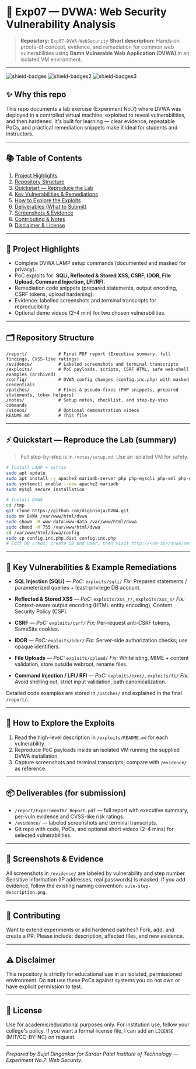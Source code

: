# 🚨 Exp07 — DVWA: Web Security Vulnerability Analysis

> **Repository:** `Exp07-DVWA-WebSecurity`
> **Short description:** Hands‑on proofs-of‑concept, evidence, and remediation for common web vulnerabilities using **Damn Vulnerable Web Application (DVWA)** in an isolated VM environment.

---

![shield-badges](https://img.shields.io/badge/Environment-VM%20\(LAMP\)-blue) ![shield-badges2](https://img.shields.io/badge/Security-Educational-orange) ![shield-badges3](https://img.shields.io/badge/Status-Complete-green)

## ✨ Why this repo

This repo documents a lab exercise (Experiment No.7) where DVWA was deployed in a controlled virtual machine, exploited to reveal vulnerabilities, and then hardened. It's built for learning — clear evidence, repeatable PoCs, and practical remediation snippets make it ideal for students and instructors.

---

## 📚 Table of Contents

1. [Project Highlights](#-project-highlights)
2. [Repository Structure](#-repository-structure)
3. [Quickstart — Reproduce the Lab](#-quickstart---reproduce-the-lab)
4. [Key Vulnerabilities & Remediations](#-key-vulnerabilities--remediations)
5. [How to Explore the Exploits](#-how-to-explore-the-exploits)
6. [Deliverables (What to Submit)](#-deliverables-what-to-submit)
7. [Screenshots & Evidence](#-screenshots--evidence)
8. [Contributing & Notes](#-contributing--notes)
9. [Disclaimer & License](#-disclaimer--license)

---

## 🚀 Project Highlights

* Complete DVWA LAMP setup commands (documented and masked for privacy).
* PoC exploits for: **SQLi, Reflected & Stored XSS, CSRF, IDOR, File Upload, Command Injection, LFI/RFI**.
* Remediation code snippets (prepared statements, output encoding, CSRF tokens, upload hardening).
* Evidence: labelled screenshots and terminal transcripts for reproducibility.
* Optional demo videos (2–4 min) for two chosen vulnerabilities.

---

## 🗂 Repository Structure

```
/report/            # Final PDF report (Executive summary, full findings, CVSS-like ratings)
/evidence/          # Labeled screenshots and terminal transcripts
/exploits/          # PoC payloads, scripts, CSRF HTML, safe web-shell examples (archived)
/config/            # DVWA config changes (config.inc.php) with masked credentials
/patches/           # Fixes & pseudo-fixes (PHP snippets, prepared statements, token helpers)
/notes/             # Setup notes, checklist, and step-by-step commands
/videos/            # Optional demonstration videos
README.md           # This file
```

---

## ⚡ Quickstart — Reproduce the Lab (summary)

> Full step-by-step is in `/notes/setup.md`. Use an isolated VM for safety.

```bash
# Install LAMP + extras
sudo apt update
sudo apt install -y apache2 mariadb-server php php-mysqli php-xml php-gd php-mbstring git unzip
sudo systemctl enable --now apache2 mariadb
sudo mysql_secure_installation

# Install DVWA
cd /tmp
git clone https://github.com/digininja/DVWA.git
sudo mv DVWA /var/www/html/dvwa
sudo chown -R www-data:www-data /var/www/html/dvwa
sudo chmod -R 755 /var/www/html/dvwa
cd /var/www/html/dvwa/config
sudo cp config.inc.php.dist config.inc.php
# Edit DB creds, create DB and user, then visit http://<vm-ip>/dvwa/setup.php
```

---

## 🔬 Key Vulnerabilities & Example Remediations

* **SQL Injection (SQLi)** — *PoC:* `exploits/sqli/`
  *Fix:* Prepared statements / parameterized queries + least-privilege DB account.

* **Reflected & Stored XSS** — *PoC:* `exploits/xss_r/`, `exploits/xss_s/`
  *Fix:* Context-aware output encoding (HTML entity encoding), Content Security Policy (CSP).

* **CSRF** — *PoC:* `exploits/csrf/`
  *Fix:* Per-request anti-CSRF tokens, SameSite cookies.

* **IDOR** — *PoC:* `exploits/idor/`
  *Fix:* Server-side authorization checks; use opaque identifiers.

* **File Uploads** — *PoC:* `exploits/upload/`
  *Fix:* Whitelisting, MIME + content validation, store outside webroot, rename files.

* **Command Injection / LFI / RFI** — *PoC:* `exploits/exec/`, `exploits/fi/`
  *Fix:* Avoid shelling out, strict input validation, path canonicalization.

Detailed code examples are stored in `/patches/` and explained in the final `/report/`.

---

## 🧭 How to Explore the Exploits

1. Read the high-level description in `/exploits/README.md` for each vulnerability.
2. Reproduce PoC payloads inside an isolated VM running the supplied DVWA installation.
3. Capture screenshots and terminal transcripts; compare with `/evidence/` as reference.

---

## 📦 Deliverables (for submission)

* `/report/Experiment07_Report.pdf` — full report with executive summary, per-vuln evidence and CVSS-like risk ratings.
* `/evidence/` — labeled screenshots and terminal transcripts.
* Git repo with code, PoCs, and optional short videos (2–4 mins) for selected vulnerabilities.

---

## 📸 Screenshots & Evidence

All screenshots in `/evidence/` are labeled by vulnerability and step number. Sensitive information (IP addresses, real passwords) is masked. If you add evidence, follow the existing naming convention: `vuln-step-description.png`.

---

## 🤝 Contributing

Want to extend experiments or add hardened patches? Fork, add, and create a PR. Please include: description, affected files, and new evidence.

---

## ⚠️ Disclaimer

This repository is strictly for educational use in an isolated, permissioned environment. Do **not** use these PoCs against systems you do not own or have explicit permission to test.

---

## 📝 License

Use for academic/educational purposes only. For institution use, follow your college's policy. If you want a formal license file, I can add an `LICENSE` (MIT/CC-BY-NC) on request.

---

*Prepared by Sujal Dingankar for Sardar Patel Institute of Technology — Experiment No.7: Web Security.*
